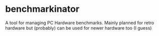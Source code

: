 # benchmarkinator

A tool for managing PC Hardware benchmarks. Mainly planned for retro hardware but (probably) can be used for newer
hardware too (I guess)
